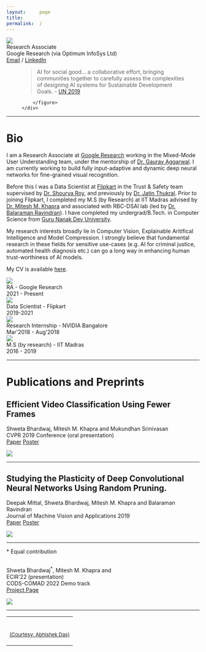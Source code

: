 ```yaml
---
layout:     page
title:
permalink:  /
---
```


<div class="row">
    <div class="col-sm-4 col-xs-4">
        <img src="/images/profile.png">
    </div>
    <div class="col-sm-7 col-xs-10" style="margin-bottom: 0;">
        Research Associate<br>
        Google Research (via Optimum InfoSys Ltd)<br>
        <a target="_blank" href="mailto:bhardwajshweta@google.com">Email</a> / <a target="_blank" href="https://www.linkedin.com/in/shweta-bhardwaj-57524b125/">LinkedIn</a>
        <br>
        <figure>
            <blockquote cite="https://www.itu.int/dms_pub/itu-s/opb/gen/S-GEN-UNACT-2019-1-PDF-E.pdf">
                <p>AI for social good... a collaborative effort, bringing communities together to carefully assess the complexities of designing AI systems for Sustainable Development Goals. - <a href="https://www.itu.int/dms_pub/itu-s/opb/gen/S-GEN-UNACT-2019-1-PDF-E.pdf">UN 2019</a></p> </blockquote>
                <!-- <figcaption> <p><a href="https://www.itu.int/dms_pub/itu-s/opb/gen/S-GEN-UNACT-2019-1-PDF-E.pdf">UN report 2019</a></p> -->
                <!-- [UN report 2019](https://www.itu.int/dms_pub/itu-s/opb/gen/S-GEN-UNACT-2019-1-PDF-E.pdf) -->
                <!-- </figcaption> -->
            
        </figure>
    </div>
</div>
<hr>

<!-- <a name="/news"></a>

# News

- [Nov 21] 'Recommendation of Compatible Outfits Conditioned on Style' accepted for presentation for the ECIR'22 Full Paper track!
- [Oct 21] Fashion Compatibility work done at Flipkart accepted for demo at CODS-COMAD 2022!
- [Aug 21] Working as Graduate Research Assistant with [Prof. Devi Parikh](https://www.cc.gatech.edu/~parikh/) and collaborating with [Gunjan Aggarwal](https://gunagg.github.io/).
- [Aug 21] Starting MS in CS (Specialization in Machine Learning) at Georgia Tech.
- [Jul 21] Ending an amazing journey at Flipkart as a Data Scientist in the recommendations team.


<div id="read-more-button">
    <a nohref>Read more</a>
</div>

<hr> -->

<a name="/bio"></a>

# Bio

I am a Research Associate at [Google Research](https://research.google/locations/india/) working in the Mixed-Mode User Understanding team, under the mentorship of [Dr. Gaurav Aggarwal](https://research.google/people/GauravAggarwal/). I am currently working to build fully input-adaptive and dynamic deep neural networks for fine-grained visual recognition.

Before this I was a Data Scientist at [Flipkart](https://www.flipkart.com/) in the Trust & Safety team supervised by [Dr. Shourya Roy](https://www.linkedin.com/in/shouryaroy/), and previously by [Dr. Jatin Thukral](https://www.linkedin.com/in/dr-jatin-thukral-cfa-aa487b1/). Prior to joining Flipkart, I completed my M.S (by Research) at IIT Madras advised by [Dr. Mitesh M. Khapra](http://www.cse.iitm.ac.in/~miteshk/) and associated with RBC-DSAI lab (led by [Dr. Balaraman Ravindran](https://rbcdsai.iitm.ac.in/people/b-ravindran/)). I have completed my undergrad/B.Tech. in Computer Science from [Guru Nanak Dev University](http://www.gndu.ac.in/).

My research interests broadly lie in Computer Vision, Explainable Aritifical Intelligence and Model Compression. I strongly believe that fundamental research in these fields for sensitive use-cases (e.g. AI for criminal justice, automated health diagnosis etc.) can go a long way in enhancing human trust-worthiness of AI models.
<!-- I strongly believe that the practical implicayi -->
<!-- I strongly believe that technology benefits human society and has a lot of potential to improve human lives. -->

<!-- For about two months, I also volunteered my time with [DSIndiaVsCovid](http://dsindiavscovid.org/) mentored by [Dr. Srujana Merugu](https://www.linkedin.com/in/srujana-merugu-a7243819/), [Dr. Mohit Kumar](https://www.linkedin.com/in/mohitkum/) and [Dr. Alpan Raval](https://www.linkedin.com/in/alpan-raval-36219a2/). There, I worked on COVID-19 case count forecasting using SEIR type compartmental epidemiological models and bayesian optimization to estimate parameters of the model. The framework was used to guide public health authorities of various Indian districts to plan for the upcoming burden on healthcare infrastructure. I also worked on a control framework to guide public health agencies in creating a policy schedule to control an epidemic. -->
My CV is available [here](https://shwetabhardwaj44.github.io/PDFs/CV_ShwetaBhardwaj_2021.pdf).

<div class="row" id="timeline-logos">
    <div class="col-xs-5">
        <div class="logo-wrap">
            <span class="helper"></span>
            <a target="_blank" href="//gatech.edu"><img src="/images/logos/google.png"></a>
        </div>
        <div class="logo-desc">
            RA -  Google Research<br>
            2021 - Present
        </div>
    </div>
    <div class="col-xs-5">
        <div class="logo-wrap">
            <span class="helper"></span>
            <a href="//flipkart.com"><img src="/images/logos/flipkart.jpeg"></a>
        </div>
        <div class="logo-desc">
            Data Scientist - Flipkart<br>
            2019-2021
        </div>
    </div>
    <div class="col-xs-5">
        <div class="logo-wrap">
            <span class="helper"></span>
            <a href="//iitd.ac.in"><img src="/images/logos/nvidia.jpeg"></a>
        </div>
        <div class="logo-desc">
            Research Internship - NVIDIA Bangalore<br>
            Mar'2018 - Aug'2018
        </div>
    </div>        
    <div class="col-xs-5">
        <div class="logo-wrap">
            <span class="helper"></span>
            <a href="//iitd.ac.in"><img src="/images/logos/iitm.png"></a>
        </div>
        <div class="logo-desc">
            M.S (by research) - IIT Madras<br>
            2016 - 2019
        </div>
    </div> 
</div>

---

<a name="/publications"></a>

# Publications and Preprints
<a name="cvpr19"></a>
<h2 class="pubt">Efficient Video Classification Using Fewer Frames</h2>
<p class="pubd">
    <span class="authors">Shweta Bhardwaj, Mitesh M. Khapra and Mukundhan Srinivasan</span><br>
    <span class="conf">CVPR 2019 Conference (oral presentation)</span><br>
    <span class="links">
        <a target="_blank" href="https://openaccess.thecvf.com/content_CVPR_2019/papers/Bhardwaj_Efficient_Video_Classification_Using_Fewer_Frames_CVPR_2019_paper.pdf">Paper</a>
        <a target="_blank" href="https://drive.google.com/file/d/10mKTOR1rOApxkRXhxC_0FybEyORgJ59j/view">Poster</a>
    </span>
   
</p>
<img src="/images/cvpr19/teacher_student.png">
<hr>

<a name="mva19"></a>
<h2 class="pubt">Studying the Plasticity of Deep Convolutional Neural Networks Using Random Pruning.</h2>
<p class="pubd">
    <span class="authors">Deepak Mittal, Shweta Bhardwaj, Mitesh M. Khapra and Balaraman Ravindran</span><br>
    <span class="conf">Journal of Machine Vision and Applications 2019</span><br>
    <span class="links">
        <a target="_blank" href="https://www.springerprofessional.de/en/studying-the-plasticity-in-deep-convolutional-neural-networks-us/16407978">Paper</a>
        <a target="_blank" href="https://drive.google.com/file/d/1nKpQmyZaybzkwW5mc8V6d_iEtj4KQbTC/view?usp=sharingw">Poster</a>
    </span>
   
</p>
<img src="/images/mva19/mva_image1.png">
<!-- <img src="/images/mva19/mva_image2.png"> -->
<hr>

<p>* Equal contribution</p>
<a name="cvpr19"></a>
<h2 class="pubt"></h2>
<p class="pubd">
    <span class="authors">Shweta Bhardwaj<sup>*</sup>, Mitesh M. Khapra and </span><br>
    <span class="conf">ECIR'22 (presentation)</span><br>
    <span class="conf"> CODS-COMAD 2022 Demo track</span><br>
    <span class="links">
        <a target="_blank" href="https://harshm121.github.io/project_pages/satco_rec.html">Project Page</a>
    </span>
   
</p>
<img src="/images/satcogen/satcogen.png">
<hr>

<!-- <a name="/talks"></a> -->

<!-- # Talks

<div class="row">
    <div class="col-xs-6">
        <p class="talkd">
            <img src="/img/talks/visdial_rl_iccv17.jpg">
        </p>
    </div>
    <div class="col-xs-6">
        <p class="talkd">
            <img src="/img/talks/embodiedqa_cvpr18_4.jpg">
        </p>
    </div>
</div>
<div class="row">
    <div class="col-xs-12">
        <div class="talkt">
            <a target="_blank" href="https://slideslive.com/38928261/probing-emergent-semantics-in-predictive-agents-via-question-answering">
                ICML 2020: Probing Emergent Semantics in Predictive Agents via Question Answering
            </a>
        </div>
        <div class="talkt">
            <a target="_blank" href="https://slideslive.com/38917625/tarmac-targeted-multiagent-communication">
                ICML 2019 Imitation, Intent, and Interaction Workshop:
                Targeted Multi-Agent Communication
            </a>
        </div>
        <div class="talkt">
            <a target="_blank" href="https://www.facebook.com/icml.imls/videos/444326646299556/">
                ICML 2019 Oral: Targeted Multi-Agent Communication
            </a>
        </div>
        <div class="talkt">
            <a target="_blank" href="https://www.youtube.com/watch?v=WxYBp3Xr_Nc">
                Allen Institute for Artificial Intelligence: "Towards Agents that can See, Talk, and Act"
            </a>
        </div>
        <div class="talkt">
            <a target="_blank" href="https://www.youtube.com/watch?v=xoHvho-YRgs&t=7330">
                CoRL 2018 Spotlight: Neural Modular Control for Embodied Question Answering
            </a>
        </div>
        <div class="talkt">
            <a target="_blank" href="https://youtu.be/gz2VoDrvX-A?t=1h19m58s">
                CVPR 2018 Oral: Embodied Question Answering
            </a>
        </div>
        <div class="talkt">
            <a target="_blank" href="http://on-demand.gputechconf.com/gtc/2018/video/S8582/">
                NVIDIA GTC 2018
            </a>
        </div>
        <div class="talkt">
            <a target="_blank" href="https://www.youtube.com/watch?v=R4hugGnNr7s">
                ICCV 2017 Oral: Learning Cooperative Visual Dialog Agents with Deep RL
            </a>
        </div>
        <div class="talkt">
            <a target="_blank" href="https://youtu.be/KAlGWMJnWyc?t=26m56s">
                Visual Question Answering Challenge Workshop, CVPR 2017
            </a>
        </div>
        <div class="talkt">
            <a target="_blank" href="https://www.youtube.com/watch?v=I9OlorMh7wU">
                CVPR 2017 Spotlight: Visual Dialog
            </a>
        </div>
        <div class="talkt">
            <a target="_blank" href="http://techtalks.tv/talks/towards-transparent-visual-question-answering-systems/63026/">
                Visualization for Deep Learning Workshop, ICML 2016
            </a>
        </div>
    </div>
</div>
<hr>

<a name="/projects"></a> -->

<!-- # Other projects -->

<!-- <div class="row">
    <div class="col-sm-12">
        <h2 class="talkt" style="font-weight:300;"><a target="_blank" href="http://aipaygrad.es">aipaygrad.es</a></h2>
        <p class="talkd">
            aipaygrad.es provides statistics of industry job offers in Artificial Intelligence (AI).
            All data is anonymous, cross-verified against offer letters and will
            hopefully reduce information asymmetry.
            <a target="_blank" href="http://aipaygrad.es"><img style="margin-top: 10px;" src="/img/projects/ai-paygrades.png"></a>
        </p>
    </div>
    <div class="col-sm-12">
        <h2 class="talkt" style="font-weight:300;"><a target="_blank" href="http://aideadlin.es">aideadlin.es</a></h2>
        <p class="talkd">
            aideadlin.es is a webpage to keep track of CV/NLP/ML/AI conference deadlines. It's hosted on GitHub, and countdowns are automatically updated via pull requests to the data file in the repo.
            <a target="_blank" href="http://aideadlin.es"><img style="margin-top: 10px;" src="/img/projects/ai-deadlines-1547012831.png"></a>
        </p>
    </div>
</div>

<div class="row">
    <div class="col-sm-12">
        <h2 class="talkt" style="font-weight:300;"><a target="_blank" href="https://github.com/abhshkdz/neural-vqa-attention">neural-vqa-attention</a></h2>
        <p class="talkd">
            Torch implementation of an attention-based visual question answering model (Yang et al., CVPR16).
            The model looks at an image, reads a question, and comes up with an answer to the question and a heatmap of where it looked in the image to answer it.
            Some results <a href="https://computing.ece.vt.edu/~abhshkdz/neural-vqa-attention/figures/">here</a>.
            <a target="_blank" href="https://github.com/abhshkdz/neural-vqa-attention"><img class="project-img" src="/img/projects/neural-vqa-attention.jpg"></a>
        </p>
    </div>
</div>

<div class="row">
    <div class="col-sm-12">
        <h2 class="talkt" style="font-weight:300;"><a target="_blank" href="https://github.com/abhshkdz/neural-vqa">neural-vqa</a></h2>
        <p class="talkd">
            neural-vqa is an efficient, GPU-based Torch implementation of the visual question answering model from the NIPS 2015 paper 'Exploring Models and Data for Image Question Answering' by Ren et al.
            <a target="_blank" href="https://github.com/abhshkdz/neural-vqa"><img src="/img/projects/neural-vqa.jpg"></a>
        </p>
    </div>
</div>

<div class="row">
    <div class="col-sm-12">
        <h2 class="talkt" style="font-weight:300;"><a target="_blank" href="https://erdos.sdslabs.co">Erdős</a></h2>
        <p class="talkd">
            Erdős by <a target="_blank" href="//sdslabs.co">SDSLabs</a> is a competitive math learning platform, similar in spirit to <a href="https://projecteuler.net/">Project Euler</a>, albeit more feature-packed (support for holding competitions, has a social layer) and prettier.
            <a target="_blank" href="https://erdos.sdslabs.co"><img style="margin-top:10px;" src="/img/projects/erdos.jpg"></a>
        </p>
    </div>
</div>

<div class="row">
    <div class="col-sm-6">
        <h2 class="talkt" style="font-weight:300;"><a target="_blank" href="https://github.com/abhshkdz/graf">graf</a></h2>
        <p class="talkd">
            graf plots pretty git contribution bar graphs in the terminal.
            <code>gem install graf</code> to install.
            <a target="_blank" href="https://github.com/abhshkdz/graf"><img style="margin-top:10px;" src="/img/projects/graf.gif"></a>
        </p>
    </div>
    <div class="col-sm-6">
        <h2 class="talkt" style="font-weight:300;"><a target="_blank" href="https://github.com/abhshkdz/HackFlowy">HackFlowy</a></h2>
        <p class="talkd">
            Clone of <a href="//workflowy.com">WorkFlowy.com</a>, a beautiful, list-based note-taking website that has a 500-item monthly limit on the free tier :-(. This project is an open-source clone of WorkFlowy. "Make lists. Not war." :-)
            <a target="_blank" href="https://github.com/abhshkdz/HackFlowy"><img style="margin-top:40px;" src="/img/projects/hackflowy.png"></a>
        </p>
    </div>
</div>

<div class="row">
    <div class="col-sm-6">
        <h2 class="talkt" style="font-weight:300;"><a target="_blank" href="https://github.com/abhshkdz/AirMaps">AirMaps</a></h2>
        <p class="talkd">
            AirMaps was a fun hackathon project that lets users navigate through Google Earth with gestures and speech commands using a Kinect sensor. It was the <a target="_blank" href="https://blog.sdslabs.co/2014/02/code-fun-do">winning entry in Microsoft Code.Fun.Do</a>.
            <a target="_blank" href="https://github.com/abhshkdz/AirMaps"><img style="margin-top:10px;" src="/img/projects/airmaps.jpg"></a>
        </p>
    </div>
    <div class="col-sm-6">
        <h2 class="talkt" style="font-weight:300;"><a target="_blank" href="https://github.com/sdslabs/hackview">HackView</a></h2>
        <p class="talkd">
            Another fun hackathon-winning project built during Yahoo! HackU! 2012 that involves webRTC-based P2P video chat, and was faster than any other video chat provider (at the time, before Google launched Hangouts).
        </p>
    </div>
    <div class="col-sm-6">
        <h2 class="talkt" style="font-weight:300;"><a target="_blank" href="https://github.com/abhshkdz/8tracks-downloader">8tracks-downloader</a></h2>
        <p class="talkd">
            Ugly-looking, but super-effective bash script for downloading entire playlists from 8tracks. (Still works as of 10/2016).
        </p>
    </div>
</div> -->

<table width="100%" align="center" border="0" cellspacing="0" cellpadding="20">
    <tr>
      <td>
        <br>
        <p align="right"><font size="2">
          <a href="https://abhishekdas.com/">(Courtesy: Abhishek Das)</a>
          <!-- <a href="http://www.cs.berkeley.edu/~barron/"> this website</a> -->
          </font>
        </p>
      </td>
    </tr>
</table>

<script src="/js/jquery.min.js"></script>
<script type="text/javascript">
    $('ul:gt(0) li:gt(12)').hide();
    $('#read-more-button > a').click(function() {
        $('ul:gt(0) li:gt(12)').show();
        $('#read-more-button').hide();
    });
</script>

